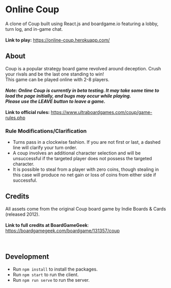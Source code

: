 # Online Coup
A clone of Coup built using React.js and boardgame.io featuring a lobby, turn log, and in-game chat. <br><br>
**Link to play:** https://online-coup.herokuapp.com/

## About
Coup is a popular strategy board game revolved around deception. Crush your rivals and be the last one standing to win! <br>
This game can be played online with 2-8 players. <br><br>
***Note: Online Coup is currently in beta testing. It may take some time to load the page initially, and bugs may occur while playing.***<br> 
***Please use the LEAVE button to leave a game.*** <br><br>
**Link to official rules:** https://www.ultraboardgames.com/coup/game-rules.php <br>

### Rule Modifications/Clarification
- Turns pass in a clockwise fashion. If you are not first or last, a dashed line will clarify your turn order.
- A coup involves an additional character selection and will be unsuccessful if the targeted player does not possess the targeted character. 
- It is possible to steal from a player with zero coins, though stealing in this case will produce no net gain or loss of coins from either side if successful.

## Credits
All assets come from the original Coup board game by Indie Boards & Cards (released 2012). <br><br>
**Link to full credits at BoardGameGeek**: https://boardgamegeek.com/boardgame/131357/coup

<br>

## Development
- Run ``npm install`` to install the packages.
- Run ``npm start`` to run the client.
- Run ``npm run serve`` to run the server.
